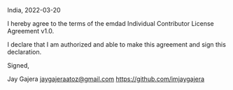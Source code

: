 India, 2022-03-20

I hereby agree to the terms of the emdad Individual Contributor License
Agreement v1.0.

I declare that I am authorized and able to make this agreement and sign this
declaration.

Signed,

Jay Gajera jaygajeraatoz@gmail.com https://github.com/imjaygajera

